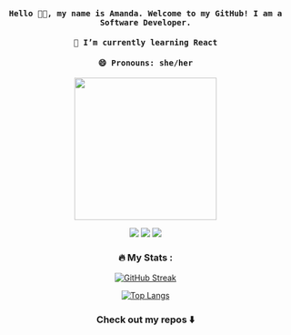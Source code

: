 <!--
**amandasuzzanne/amandasuzzanne** is a ✨ _special_ ✨ repository because its `README.md` (this file) appears on your GitHub profile.

Here are some ideas to get you started:

- 🔭 I’m currently working on ...
- 🌱 I’m currently learning ...
- 👯 I’m looking to collaborate on ...
- 🤔 I’m looking for help with ...
- 💬 Ask me about ...
- 📫 How to reach me: ...
- 😄 Pronouns: ...
- ⚡ Fun fact: ...
-->

<h4 align="center"><samp> Hello 👋🏾, my name is Amanda. Welcome to my GitHub! I am a Software Developer. </samp></h4>
<h4 align="center"><samp> 🌱 I’m currently learning React </samp></h4>
<h4 align="center"><samp> 😄 Pronouns: she/her </samp></h4>



<p align="center">
  <img width="250" src="https://media.giphy.com/media/jIgXf4hgbHCeKiXpvt/giphy.gif">
</p>


<p align="center">
<a href= "https://www.linkedin.com/in/amanda-suzzanne-43b311176"><img src="https://img.icons8.com/windows/1x/linkedin.png"/></a>
<a href= "https://twitter.com/amandaaaaaa_s"><img src="https://img.icons8.com/material-outlined/32/000000/twitter.png"/></a>
<a href= "https://amandasuzanne12@gmail.com"><img src="https://img.icons8.com/windows/1x/new-post.png"/></a>
</p>

<div align="center">
  
### :fire: My Stats :
[![GitHub Streak](http://github-readme-streak-stats.herokuapp.com?user=amandasuzzanne&theme=dark&background=000000)](https://git.io/streak-stats)
  
[![Top Langs](https://github-readme-stats.vercel.app/api/top-langs/?username=amandasuzzanne&layout=compact&theme=vision-friendly-dark)](https://github.com/anuraghazra/github-readme-stats)
  
</div>

<div align="center">
  
### Check out my repos ⬇️  
  
</div>
